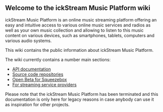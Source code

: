 ## **Welcome to the ickStream Music Platform wiki**

ickStream Music Platform is an online music streaming platform offering
an easy and intuitive access to various online music services and radios
as well as your own music collection and allowing to listen to this
music content on various devices, such as smartphones, tablets,
computers and various audio systems.

This wiki contains the public information about ickStream Music
Platform.

The wiki currently contains a number main sections:

  - [API documentation](https://ickstream.github.io/ickstream-docs/API/Introduction "wikilink")
  - [Source code repositories](https://ickstream.github.io/ickstream-docs/Source_code_repositories "wikilink")
  - [Open Beta for Squeezebox](https://ickstream.github.io/ickstream-docs/Open_Beta_Squeezebox "wikilink")
  - [For streaming service providers](https://ickstream.github.io/ickstream-docs/StreamingProvider "wikilink")

Please note that the ickStream Music Platform has been terminated and this documentation is only here for legacy reasons in case anybody can use it as inspiration for other projects.
